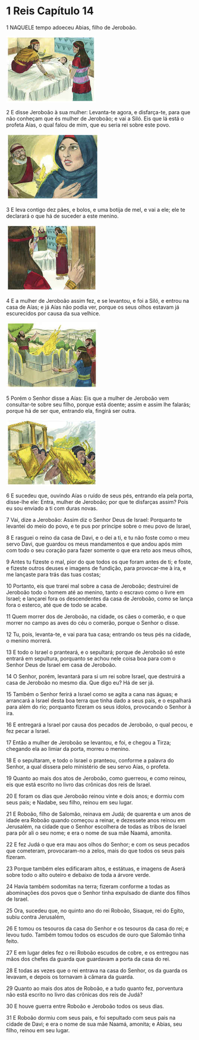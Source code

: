 # 1 Reis Capítulo 14

1	NAQUELE tempo adoeceu Abias, filho de Jeroboão.

![](.img/11_1Ki_14_01_RG.jpg)

2	E disse Jeroboão à sua mulher: Levanta-te agora, e disfarça-te, para que não conheçam que és mulher de Jeroboão; e vai a Siló. Eis que lá está o profeta Aías, o qual falou de mim, que eu seria rei sobre este povo.

![](.img/11_1Ki_14_02_RG.jpg)

3	E leva contigo dez pães, e bolos, e uma botija de mel, e vai a ele; ele te declarará o que há de suceder a este menino.

![](.img/11_1Ki_14_03_RG.jpg)

4	E a mulher de Jeroboão assim fez, e se levantou, e foi a Siló, e entrou na casa de Aías; e já Aías não podia ver, porque os seus olhos estavam já escurecidos por causa da sua velhice.

![](.img/11_1Ki_14_04_RG.jpg)

5	Porém o Senhor disse a Aías: Eis que a mulher de Jeroboão vem consultar-te sobre seu filho, porque está doente; assim e assim lhe falarás; porque há de ser que, entrando ela, fingirá ser outra.

![](.img/11_1Ki_14_05_RG.jpg)

6	E sucedeu que, ouvindo Aías o ruído de seus pés, entrando ela pela porta, disse-lhe ele: Entra, mulher de Jeroboão; por que te disfarças assim? Pois eu sou enviado a ti com duras novas.

7	Vai, dize a Jeroboão: Assim diz o Senhor Deus de Israel: Porquanto te levantei do meio do povo, e te pus por príncipe sobre o meu povo de Israel,

8	E rasguei o reino da casa de Davi, e o dei a ti, e tu não foste como o meu servo Davi, que guardou os meus mandamentos e que andou após mim com todo o seu coração para fazer somente o que era reto aos meus olhos,

9	Antes tu fizeste o mal, pior do que todos os que foram antes de ti; e foste, e fizeste outros deuses e imagens de fundição, para provocar-me à ira, e me lançaste para trás das tuas costas;

10	Portanto, eis que trarei mal sobre a casa de Jeroboão; destruirei de Jeroboão todo o homem até ao menino, tanto o escravo como o livre em Israel; e lançarei fora os descendentes da casa de Jeroboão, como se lança fora o esterco, até que de todo se acabe.

11	Quem morrer dos de Jeroboão, na cidade, os cães o comerão, e o que morrer no campo as aves do céu o comerão, porque o Senhor o disse.

12	Tu, pois, levanta-te, e vai para tua casa; entrando os teus pés na cidade, o menino morrerá.

13	E todo o Israel o pranteará, e o sepultará; porque de Jeroboão só este entrará em sepultura, porquanto se achou nele coisa boa para com o Senhor Deus de Israel em casa de Jeroboão.

14	O Senhor, porém, levantará para si um rei sobre Israel, que destruirá a casa de Jeroboão no mesmo dia. Que digo eu? Há de ser já.

15	Também o Senhor ferirá a Israel como se agita a cana nas águas; e arrancará a Israel desta boa terra que tinha dado a seus pais, e o espalhará para além do rio; porquanto fizeram os seus ídolos, provocando o Senhor à ira.

16	E entregará a Israel por causa dos pecados de Jeroboão, o qual pecou, e fez pecar a Israel.

17	Então a mulher de Jeroboão se levantou, e foi, e chegou a Tirza; chegando ela ao limiar da porta, morreu o menino.

18	E o sepultaram, e todo o Israel o pranteou, conforme a palavra do Senhor, a qual dissera pelo ministério de seu servo Aías, o profeta.

19	Quanto ao mais dos atos de Jeroboão, como guerreou, e como reinou, eis que está escrito no livro das crônicas dos reis de Israel.

20	E foram os dias que Jeroboão reinou vinte e dois anos; e dormiu com seus pais; e Nadabe, seu filho, reinou em seu lugar.

21	E Roboão, filho de Salomão, reinava em Judá; de quarenta e um anos de idade era Roboão quando começou a reinar, e dezessete anos reinou em Jerusalém, na cidade que o Senhor escolhera de todas as tribos de Israel para pôr ali o seu nome; e era o nome de sua mãe Naamá, amonita.

22	E fez Judá o que era mau aos olhos do Senhor; e com os seus pecados que cometeram, provocaram-no a zelos, mais do que todos os seus pais fizeram.

23	Porque também eles edificaram altos, e estátuas, e imagens de Aserá sobre todo o alto outeiro e debaixo de toda a árvore verde.

24	Havia também sodomitas na terra; fizeram conforme a todas as abominações dos povos que o Senhor tinha expulsado de diante dos filhos de Israel.

25	Ora, sucedeu que, no quinto ano do rei Roboão, Sisaque, rei do Egito, subiu contra Jerusalém,

26	E tomou os tesouros da casa do Senhor e os tesouros da casa do rei; e levou tudo. Também tomou todos os escudos de ouro que Salomão tinha feito.

27	E em lugar deles fez o rei Roboão escudos de cobre, e os entregou nas mãos dos chefes da guarda que guardavam a porta da casa do rei.

28	E todas as vezes que o rei entrava na casa do Senhor, os da guarda os levavam, e depois os tornavam à câmara da guarda.

29	Quanto ao mais dos atos de Roboão, e a tudo quanto fez, porventura não está escrito no livro das crônicas dos reis de Judá?

30	E houve guerra entre Roboão e Jeroboão todos os seus dias.

31	E Roboão dormiu com seus pais, e foi sepultado com seus pais na cidade de Davi; e era o nome de sua mãe Naamá, amonita; e Abias, seu filho, reinou em seu lugar.

